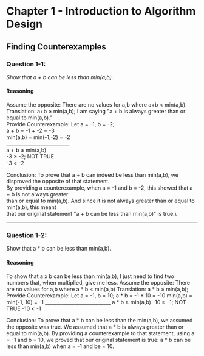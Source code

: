 # Chapter 1 - Introduction to Algorithm Design

## Finding Counterexamples
### Question 1-1:
*Show that a + b can be less than min(a,b).*

#### Reasoning
Assume the opposite:   There are no values for a,b where a+b < min(a,b).\
Translation:            a+b $\geq$ min(a,b); I am saying "a + b is always greater than or equal to min(a,b)."\
Provide Counterexample: Let a = -1, b = -2;\
                        a + b = -1 + -2 = -3\
                        min(a,b) = min(-1,-2) = -2\
                        __________________________\
                        a + b $\geq$ min(a,b)\
                        -3 $\geq$ -2; NOT TRUE\
                        -3 $\lt$ -2
                        
Conclusion:             To prove that a + b can indeed be less than min(a,b), we disproved the opposite of that statement.\
                        By providing a counterexample, when a = -1 and b = -2, this showed that a + b is not always greater\
                        than or equal to min(a,b). And since it is not always greater than or equal to min(a,b), this meant\
                        that our original statement "a + b can be less than min(a,b)" is true.\
 ____________________________________________________________________________________________________________________________


### Question 1-2:
Show that a * b can be less than min(a,b).

#### Reasoning
To show that a x b can be less than min(a,b), I just need to find two numbers that, when multiplied, give me less.
Assume  the opposite:   There are no values for a,b where a * b < min(a,b)
Translation:            a * b $\geq$ min(a,b); 
Provide Counterexample: Let a = -1, b = 10;
                        a * b = -1 * 10 = -10
                        min(a,b) = min(-1, 10) = -1
                        ___________________________
                        a * b $\geq$ min(a,b)
                        -10 $\geq$ -1; NOT TRUE
                        -10 $\lt$ -1

Conclusion:             To prove that a * b can be less than the min(a,b), we assumed the opposite was true.
                        We assumed that a * b is always greater than or equal to min(a,b). By providing a
                        counterexample to that statement, using a = -1 and b = 10, we proved that our original
                        statement is true: a * b can be less than min(a,b) when a = -1 and be = 10.


